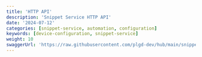 ```yaml
---
title: 'HTTP API'
description: 'Snippet Service HTTP API'
date: '2024-07-12'
categories: [snippet-service, automation, configuration]
keywords: [device-configuration, snippet-service]
weight: 10
swaggerUrl: 'https://raw.githubusercontent.com/plgd-dev/hub/main/snippet-service/pb/service.swagger.json'
---
```

